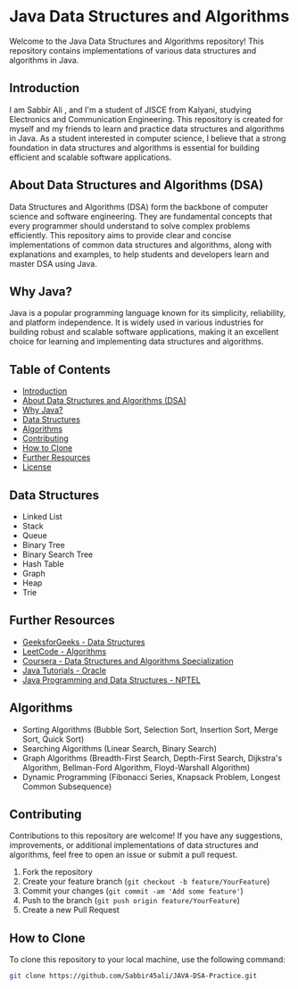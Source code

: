 # Java Data Structures and Algorithms

Welcome to the Java Data Structures and Algorithms repository! This repository contains implementations of various data structures and algorithms in Java.

## Introduction
I am Sabbir Ali , and I'm a student of JISCE from Kalyani, studying Electronics and Communication Engineering. This repository is created for myself and my friends to learn and practice data structures and algorithms in Java. As a student interested in computer science, I believe that a strong foundation in data structures and algorithms is essential for building efficient and scalable software applications.

## About Data Structures and Algorithms (DSA)
Data Structures and Algorithms (DSA) form the backbone of computer science and software engineering. They are fundamental concepts that every programmer should understand to solve complex problems efficiently. This repository aims to provide clear and concise implementations of common data structures and algorithms, along with explanations and examples, to help students and developers learn and master DSA using Java.

## Why Java?
Java is a popular programming language known for its simplicity, reliability, and platform independence. It is widely used in various industries for building robust and scalable software applications, making it an excellent choice for learning and implementing data structures and algorithms.

## Table of Contents
- [Introduction](#introduction)
- [About Data Structures and Algorithms (DSA)](#about-data-structures-and-algorithms-dsa)
- [Why Java?](#why-java)
- [Data Structures](#data-structures)
- [Algorithms](#algorithms)
- [Contributing](#contributing)
- [How to Clone](#how-to-clone)
- [Further Resources](#further-resources)
- [License](#license)

## Data Structures
- Linked List
- Stack
- Queue
- Binary Tree
- Binary Search Tree
- Hash Table
- Graph
- Heap
- Trie

## Further Resources
- [GeeksforGeeks - Data Structures](#https://www.geeksforgeeks.org/)
- [LeetCode - Algorithms](#https://leetcode.com/)
- [Coursera - Data Structures and Algorithms Specialization](#https://www.coursera.org/)
- [Java Tutorials - Oracle](#https://docs.oracle.com/javase/tutorial/)
- [Java Programming and Data Structures - NPTEL](#https://onlinecourses.nptel.ac.in/noc22_cs47/preview)

  
## Algorithms
- Sorting Algorithms (Bubble Sort, Selection Sort, Insertion Sort, Merge Sort, Quick Sort)
- Searching Algorithms (Linear Search, Binary Search)
- Graph Algorithms (Breadth-First Search, Depth-First Search, Dijkstra's Algorithm, Bellman-Ford Algorithm, Floyd-Warshall Algorithm)
- Dynamic Programming (Fibonacci Series, Knapsack Problem, Longest Common Subsequence)

## Contributing
Contributions to this repository are welcome! If you have any suggestions, improvements, or additional implementations of data structures and algorithms, feel free to open an issue or submit a pull request.

1. Fork the repository
2. Create your feature branch (`git checkout -b feature/YourFeature`)
3. Commit your changes (`git commit -am 'Add some feature'`)
4. Push to the branch (`git push origin feature/YourFeature`)
5. Create a new Pull Request

## How to Clone
To clone this repository to your local machine, use the following command:
```bash
git clone https://github.com/Sabbir45ali/JAVA-DSA-Practice.git
